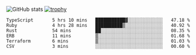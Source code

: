 ![GitHub stats](https://github-readme-stats.vercel.app/api?username=ksk001100&show_icons=true&theme=tokyonight)
[![trophy](https://github-profile-trophy.vercel.app/?username=ksk001100&theme=onedark)](https://github.com/ryo-ma/github-profile-trophy)

<!--START_SECTION:waka-->

```text
TypeScript       5 hrs 10 mins   ███████████▓░░░░░░░░░░░░░   47.18 %
Ruby             4 hrs 28 mins   ██████████▒░░░░░░░░░░░░░░   40.92 %
Rust             54 mins         ██░░░░░░░░░░░░░░░░░░░░░░░   08.35 %
ERB              11 mins         ▒░░░░░░░░░░░░░░░░░░░░░░░░   01.68 %
Terraform        6 mins          ▒░░░░░░░░░░░░░░░░░░░░░░░░   01.03 %
CSV              3 mins          ░░░░░░░░░░░░░░░░░░░░░░░░░   00.60 %
```

<!--END_SECTION:waka-->
